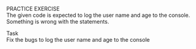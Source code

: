 PRACTICE EXERCISE<br>
The given code is expected to log the user name and age to the console. Something is wrong with the statements.

Task<br>
Fix the bugs to log the user name and age to the console
